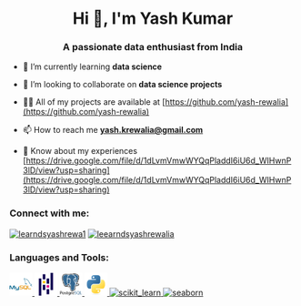<h1 align="center">Hi 👋, I'm Yash Kumar</h1>
<h3 align="center">A passionate data enthusiast
 from India</h3>

- 🌱 I’m currently learning **data science**

- 👯 I’m looking to collaborate on **data science projects**

- 👨‍💻 All of my projects are available at [https://github.com/yash-rewalia](https://github.com/yash-rewalia)

- 📫 How to reach me **yash.krewalia@gmail.com**

- 📄 Know about my experiences [https://drive.google.com/file/d/1dLvmVmwWYQqPladdI6iU6d_WIHwnP3lD/view?usp=sharing](https://drive.google.com/file/d/1dLvmVmwWYQqPladdI6iU6d_WIHwnP3lD/view?usp=sharing)

<h3 align="left">Connect with me:</h3>
<p align="left">
<a href="https://www.hackerrank.com/learndsyashrewa1" target="blank"><img align="center" src="https://raw.githubusercontent.com/rahuldkjain/github-profile-readme-generator/master/src/images/icons/Social/hackerrank.svg" alt="learndsyashrewa1" height="30" width="40" /></a>
<a href="https://www.leetcode.com/leearndsyashrewalia" target="blank"><img align="center" src="https://raw.githubusercontent.com/rahuldkjain/github-profile-readme-generator/master/src/images/icons/Social/leet-code.svg" alt="leearndsyashrewalia" height="30" width="40" /></a>
</p>

<h3 align="left">Languages and Tools:</h3>
<p align="left"> <a href="https://www.mysql.com/" target="_blank" rel="noreferrer"> <img src="https://raw.githubusercontent.com/devicons/devicon/master/icons/mysql/mysql-original-wordmark.svg" alt="mysql" width="40" height="40"/> </a> <a href="https://pandas.pydata.org/" target="_blank" rel="noreferrer"> <img src="https://raw.githubusercontent.com/devicons/devicon/2ae2a900d2f041da66e950e4d48052658d850630/icons/pandas/pandas-original.svg" alt="pandas" width="40" height="40"/> </a> <a href="https://www.postgresql.org" target="_blank" rel="noreferrer"> <img src="https://raw.githubusercontent.com/devicons/devicon/master/icons/postgresql/postgresql-original-wordmark.svg" alt="postgresql" width="40" height="40"/> </a> <a href="https://www.python.org" target="_blank" rel="noreferrer"> <img src="https://raw.githubusercontent.com/devicons/devicon/master/icons/python/python-original.svg" alt="python" width="40" height="40"/> </a> <a href="https://scikit-learn.org/" target="_blank" rel="noreferrer"> <img src="https://upload.wikimedia.org/wikipedia/commons/0/05/Scikit_learn_logo_small.svg" alt="scikit_learn" width="40" height="40"/> </a> <a href="https://seaborn.pydata.org/" target="_blank" rel="noreferrer"> <img src="https://seaborn.pydata.org/_images/logo-mark-lightbg.svg" alt="seaborn" width="40" height="40"/> </a> </p>
